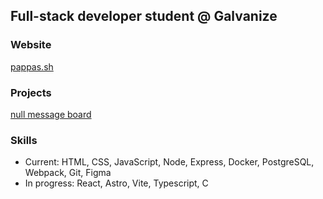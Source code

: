 ## Full-stack developer student @ Galvanize

### Website
[pappas.sh](https://pappas.sh)

### Projects
[null message board](https://github.com/gnprwx/nullmb)

### Skills
- Current: HTML, CSS, JavaScript, Node, Express, Docker, PostgreSQL, Webpack, Git, Figma
- In progress: React, Astro, Vite, Typescript, C
